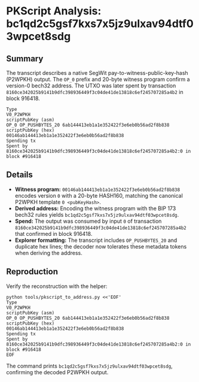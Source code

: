 # PKScript Analysis: bc1qd2c5gsf7kxs7x5jz9ulxav94dtf03wpcet8sdg

## Summary
The transcript describes a native SegWit pay-to-witness-public-key-hash (P2WPKH) output. The `OP_0` prefix and 20-byte witness program confirm a version-0 bech32 address. The UTXO was later spent by transaction `8160ce342025b9141b9dfc398936449f3c04de41de13818c6ef245707285a4b2` in block 916418.

```
Type
V0_P2WPKH
scriptPubKey (asm)
OP_0 OP_PUSHBYTES_20 6ab144413eb1a1e352422f3e6eb0b56ad2f8b838
scriptPubKey (hex)
00146ab144413eb1a1e352422f3e6eb0b56ad2f8b838
Spending tx
Spent by 8160ce342025b9141b9dfc398936449f3c04de41de13818c6ef245707285a4b2:0 in block #916418
```

## Details
- **Witness program:** `00146ab144413eb1a1e352422f3e6eb0b56ad2f8b838` encodes version `0` with a 20-byte HASH160, matching the canonical P2WPKH template `0 <pubKeyHash>`.
- **Derived address:** Encoding the witness program with the BIP 173 bech32 rules yields `bc1qd2c5gsf7kxs7x5jz9ulxav94dtf03wpcet8sdg`.
- **Spend:** The output was consumed by input `0` of transaction `8160ce342025b9141b9dfc398936449f3c04de41de13818c6ef245707285a4b2` that confirmed in block 916418.
- **Explorer formatting:** The transcript includes `OP_PUSHBYTES_20` and duplicate hex lines; the decoder now tolerates these metadata tokens when deriving the address.

## Reproduction
Verify the reconstruction with the helper:

```
python tools/pkscript_to_address.py <<'EOF'
Type
V0_P2WPKH
scriptPubKey (asm)
OP_0 OP_PUSHBYTES_20 6ab144413eb1a1e352422f3e6eb0b56ad2f8b838
scriptPubKey (hex)
00146ab144413eb1a1e352422f3e6eb0b56ad2f8b838
Spending tx
Spent by 8160ce342025b9141b9dfc398936449f3c04de41de13818c6ef245707285a4b2:0 in block #916418
EOF
```

The command prints `bc1qd2c5gsf7kxs7x5jz9ulxav94dtf03wpcet8sdg`, confirming the decoded P2WPKH output.
